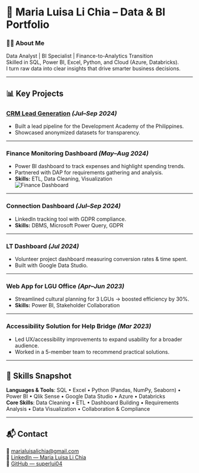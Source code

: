 # 🌟 Maria Luisa Li Chia – Data & BI Portfolio  

### 👩‍💻 About Me  
Data Analyst | BI Specialist | Finance-to-Analytics Transition  
Skilled in SQL, Power BI, Excel, Python, and Cloud (Azure, Databricks).  
I turn raw data into clear insights that drive smarter business decisions.  

---

## 📊 Key Projects  

### [CRM Lead Generation](https://github.com/superlui04/CRM-database) *(Jul–Sep 2024)*  
- Built a lead pipeline for the Development Academy of the Philippines.  
- Showcased anonymized datasets for transparency.  

---

### Finance Monitoring Dashboard *(May–Aug 2024)*  
- Power BI dashboard to track expenses and highlight spending trends.  
- Partnered with DAP for requirements gathering and analysis.  
- **Skills:** ETL, Data Cleaning, Visualization  
![Finance Dashboard](https://github.com/superlui04/Finance-Dashboard)

---

### Connection Dashboard *(Jul–Sep 2024)*  
- LinkedIn tracking tool with GDPR compliance.  
- **Skills:** DBMS, Microsoft Power Query, GDPR  

---

### LT Dashboard *(Jul 2024)*  
- Volunteer project dashboard measuring conversion rates & time spent.  
- Built with Google Data Studio.  


---

### Web App for LGU Office *(Apr–Jun 2023)*  
- Streamlined cultural planning for 3 LGUs → boosted efficiency by 30%.  
- **Skills:** Power BI, Stakeholder Collaboration  

---

### Accessibility Solution for Help Bridge *(Mar 2023)*  
- Led UX/accessibility improvements to expand usability for a broader audience.  
- Worked in a 5-member team to recommend practical solutions.  

---

## 📌 Skills Snapshot  
**Languages & Tools**: SQL • Excel • Python (Pandas, NumPy, Seaborn) • Power BI • Qlik Sense • Google Data Studio • Azure • Databricks  
**Core Skills**: Data Cleaning • ETL • Dashboard Building • Requirements Analysis • Data Visualization • Collaboration & Compliance  

---

## 📬 Contact  
📧 [marialuisalichia@gmail.com](mailto:marialuisalichia@gmail.com)  
💼 [LinkedIn — Maria Luisa Li Chia](https://www.linkedin.com/in/luisa-li-chia/)  
📂 [GitHub — superlui04](https://github.com/superlui04)  
